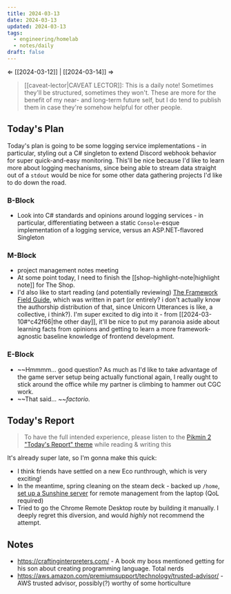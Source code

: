 ```yaml
---
title: 2024-03-13
date: 2024-03-13
updated: 2024-03-13
tags:
  - engineering/homelab
  - notes/daily
draft: false
---
```

⇐ [[2024-03-12]] | [[2024-03-14]] ⇒

> [[caveat-lector|CAVEAT LECTOR]]: This is a daily note! Sometimes they'll be structured, sometimes they won't. These are more for the benefit of my near- and long-term future self, but I do tend to publish them in case they're somehow helpful for other people.

## Today's Plan

Today's plan is going to be some logging service implementations - in particular, styling out a C# singleton to extend Discord webhook behavior for super quick-and-easy monitoring. This'll be nice because I'd like to learn more about logging mechanisms, since being able to stream data straight out of a `stdout` would be nice for some other data gathering projects I'd like to do down the road.

### B-Block

- Look into C# standards and opinions around logging services - in particular, differentiating between a static `Console`-esque implementation of a logging service, versus an ASP.NET-flavored Singleton

### M-Block

- project management notes meeting
- At some point today, I need to finish the [[shop-highlight-note|highlight note]] for The Shop.
- I'd also like to start reading (and potentially reviewing) [The Framework Field Guide](https://unicorn-utterances.com/posts/ffg-fundamentals-preface), which was written in part (or entirely? i don't actually know the authorship distribution of that, since Unicorn Utterances is like, a collective, i think?). I'm super excited to dig into it - from [[2024-03-10#^c42f66|the other day]], it'll be nice to put my paranoia aside about learning facts from opinions and getting to learn a more framework-agnostic baseline knowledge of frontend development.

### E-Block

- ~~Hmmmm... good question? As much as I'd like to take advantage of the game server setup being actually functional again, I really ought to stick around the office while my partner is climbing to hammer out CGC work.
- ~~That said... ~~*factorio.*

## Today's Report

> To have the full intended experience, please listen to the [Pikmin 2 "Today's Report" theme](https://www.youtube.com/watch?v=l1fCmKZnq3U&list=PLwyW5mbdZMGN8mGTqvDhsBs37SW4TkHcw&index=85) while reading & writing this


It's already super late, so I'm gonna make this quick:

- I think friends have settled on a new Eco runthrough, which is very exciting!
- In the meantime, spring cleaning on the steam deck - backed up `/home`, [set up a Sunshine server](https://github.com/safijari/sunshine-deck) for remote management from the laptop (QoL required)
- Tried to go the Chrome Remote Desktop route by building it manually. I deeply regret this diversion, and would *highly* not recommend the attempt.

## Notes

- https://craftinginterpreters.com/ - A book my boss mentioned getting for his son about creating programming language. Total nerds
- https://aws.amazon.com/premiumsupport/technology/trusted-advisor/ - AWS trusted advisor, possibly(?) worthy of some horticulture